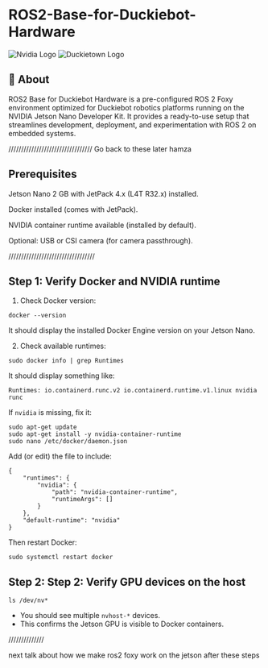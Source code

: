 # ROS2-Base-for-Duckiebot-Hardware
![Nvidia Logo](https://images.fastcompany.com/image/upload/f_auto,q_auto,c_fit,w_1024,h_1024/wp-cms-2/2024/06/i-2-91135380-nvidia-logo.jpg)
![Duckietown Logo](https://github.com/duckietown/duckietown-lx/raw/mooc2022/braitenberg/assets/images/dtlogo.png)

## 🦆 About

ROS2 Base for Duckiebot Hardware is a pre-configured ROS 2 Foxy environment optimized for Duckiebot robotics platforms running on the NVIDIA Jetson Nano Developer Kit. It provides a ready-to-use setup that streamlines development, deployment, and experimentation with ROS 2 on embedded systems.


/////////////////////////////////
Go back to these later hamza

## Prerequisites

Jetson Nano 2 GB with JetPack 4.x (L4T R32.x) installed.

Docker installed (comes with JetPack).

NVIDIA container runtime available (installed by default).

Optional: USB or CSI camera (for camera passthrough).

//////////////////////////////////

## Step 1: Verify Docker and NVIDIA runtime
1. Check Docker version:
```
docker --version
```
It should display the installed Docker Engine version on your Jetson Nano.

2. Check available runtimes:
```
sudo docker info | grep Runtimes
```
It should display something like:
```
Runtimes: io.containerd.runc.v2 io.containerd.runtime.v1.linux nvidia runc
```
If `nvidia` is missing, fix it:
```
sudo apt-get update
sudo apt-get install -y nvidia-container-runtime
sudo nano /etc/docker/daemon.json
```
Add (or edit) the file to include:
```
{
    "runtimes": {
        "nvidia": {
            "path": "nvidia-container-runtime",
            "runtimeArgs": []
        }
    },
    "default-runtime": "nvidia"
}
```
Then restart Docker:
```
sudo systemctl restart docker
```

## Step 2: Step 2: Verify GPU devices on the host
```
ls /dev/nv*
```
- You should see multiple `nvhost-*` devices.
- This confirms the Jetson GPU is visible to Docker containers.




//////////////

next talk about how we make ros2 foxy work on the jetson after these steps